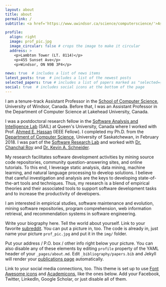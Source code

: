 ```yaml
---
layout: about
title: about
permalink: /
subtitle: <a href='https://www.uwindsor.ca/science/computerscience/'>Assistant Professor, School of Computer Science, University of Windsor</a>

profile:
  align: right
  image: prof_pic.jpg
  image_circular: false # crops the image to make it circular
  address: >
    <p>Lambton Tower (LT. 8114)</p>
    <p>455 Sunset Ave</p>
    <p>Windsor, ON N9B 3P4</p>

news: true  # includes a list of news items
latest_posts: true  # includes a list of the newest posts
selected_papers: true # includes a list of papers marked as "selected={true}"
social: true  # includes social icons at the bottom of the page
---
```


I am a tenure-track Assistant Professor in the [School of Computer Science](https://www.uwindsor.ca/science/computerscience/), University of Windsor, Canada. Before that, I was an Assistant Professor in the Department of Computer Science at Lakehead University, Canada.

I was a postdoctoral research fellow in the [Software Analysis and Intelligence Lab](http://sail.cs.queensu.ca) (SAIL) at Queen's University, Canada where I worked with Prof. [Ahmed E. Hassan](https://research.cs.queensu.ca/home/ahmed/home) (IEEE Fellow). I completed my Ph.D. from the [Department of Computer Science](http://www.cs.usask.ca/), University of Saskatchewan, in February 2018. I was part of the [Software Research Lab](http://www.cs.usask.ca/research/research_groups/selab/) and worked with [Dr. Chanchal Roy](http://www.cs.usask.ca/~croy/) and [Dr. Kevin A. Schneider](http://www.cs.usask.ca/grads/kas/Welcome.html).

My research facilitates software development activities by mining source code repositories, community question-answering sites, and online tutorials. To this end, I leverage static analysis, data mining, machine learning, and natural language processing to develop solutions. I believe that careful investigation and analysis are the keys to developing state-of-the-art tools and techniques. Thus, my research is a blend of empirical theories and their associated tools to support software development tasks and to increase the productivity of developers.

I am interested in empirical studies, software maintenance and evolution, mining software repositories, program comprehension, web information retrieval, and recommendation systems in software engineering.

Write your biography here. Tell the world about yourself. Link to your favorite [subreddit](http://reddit.com). You can put a picture in, too. The code is already in, just name your picture `prof_pic.jpg` and put it in the `img/` folder.

Put your address / P.O. box / other info right below your picture. You can also disable any of these elements by editing `profile` property of the YAML header of your `_pages/about.md`. Edit `_bibliography/papers.bib` and Jekyll will render your [publications page](/al-folio/publications/) automatically.

Link to your social media connections, too. This theme is set up to use [Font Awesome icons](http://fortawesome.github.io/Font-Awesome/) and [Academicons](https://jpswalsh.github.io/academicons/), like the ones below. Add your Facebook, Twitter, LinkedIn, Google Scholar, or just disable all of them.
